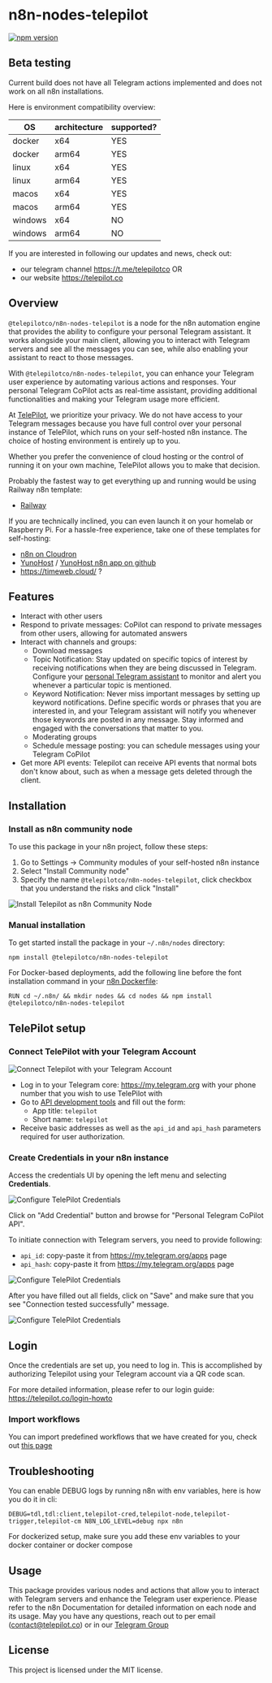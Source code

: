 # n8n-nodes-telepilot

[![npm version](https://badge.fury.io/js/@telepilotco%2Fn8n-nodes-telepilot.svg)](https://www.npmjs.com/package/@telepilotco/n8n-nodes-telepilot)

## Beta testing

Current build does not have all Telegram actions implemented and does not work on all n8n installations.

Here is environment compatibility overview:

|     OS | architecture | supported? |
|--------|--------------|------|
| docker | x64 | YES  |
| docker | arm64 | YES   |
| linux | x64 | YES     |
| linux | arm64 | YES   |
| macos | x64 | YES     |
| macos | arm64 | YES  |
| windows | x64 | NO  |
| windows | arm64 | NO  |

If you are interested in following our updates and news, check out:

- our telegram channel https://t.me/telepilotco OR
- our website https://telepilot.co


## Overview

`@telepilotco/n8n-nodes-telepilot` is a node for the n8n automation engine that provides the ability to configure your personal Telegram assistant. 
It works alongside your main client, allowing you to interact with Telegram servers and see all the messages you can see, 
while also enabling your assistant to react to those messages.

With `@telepilotco/n8n-nodes-telepilot`, you can enhance your Telegram user experience by automating various actions and responses. 
Your personal Telegram CoPilot acts as real-time assistant, providing additional functionalities and making your Telegram usage more efficient.

At [TelePilot](https://telepilot.co), we prioritize your privacy. We do not have access to your Telegram messages because you have full control over your personal instance of TelePilot, 
which runs on your self-hosted n8n instance. The choice of hosting environment is entirely up to you. 

Whether you prefer the convenience of cloud hosting or the control of running it on your own machine, TelePilot allows you to make that decision. 

Probably the fastest way to get everything up and running would be using Railway n8n template:

 - [Railway](https://railway.app/new/template/zo8wVU)

If you are technically inclined, you can even launch it on your homelab or Raspberry Pi. 
For a hassle-free experience, take one of these templates for self-hosting:

 - [n8n on Cloudron](https://www.cloudron.io/store/io.n8n.cloudronapp.html)
 - [YunoHost](https://yunohost.org/en/app_n8n) / [YunoHost n8n app on github](https://github.com/YunoHost-Apps/n8n_ynh)
 - https://timeweb.cloud/ ?

## Features

- Interact with other users
- Respond to private messages: CoPilot can respond to private messages from other users, allowing for automated answers
- Interact with channels and groups:
	- Download messages
	- Topic Notification: Stay updated on specific topics of interest by receiving notifications when they are being discussed in Telegram. 
    Configure your [personal Telegram assistant](https://telepilot.co) to monitor and alert you whenever a particular topic is mentioned.
	- Keyword Notification: Never miss important messages by setting up keyword notifications.
    Define specific words or phrases that you are interested in, and your Telegram assistant will notify you whenever those keywords are posted in any message. 
    Stay informed and engaged with the conversations that matter to you.
	- Moderating groups
  - Schedule message posting: you can schedule messages using your Telegram CoPilot
- Get more API events: Telepilot can receive API events that normal bots don't know about, such as when a message gets deleted through the client.


## Installation

### Install as n8n community node

To use this package in your n8n project, follow these steps:

1. Go to Settings -> Community modules of your self-hosted n8n instance
2. Select "Install Community node"
3. Specify the name `@telepilotco/n8n-nodes-telepilot`, click checkbox that you understand the risks and click "Install"

![Install Telepilot as n8n Community Node](https://telepilot.co/documentation-images/install-community-node-1.png)

### Manual installation

To get started install the package in your `~/.n8n/nodes` directory:

`npm install @telepilotco/n8n-nodes-telepilot`

For Docker-based deployments, add the following line before the font installation command in your [n8n Dockerfile](https://github.com/n8n-io/n8n/blob/master/docker/images/n8n/Dockerfile):

`RUN cd ~/.n8n/ && mkdir nodes && cd nodes && npm install @telepilotco/n8n-nodes-telepilot`

## TelePilot setup

### Connect TelePilot with your Telegram Account
![Connect Telepilot with your Telegram Account](https://telepilot.co/documentation-images/telegram-api-1.png)

- Log in to your Telegram core: https://my.telegram.org with your phone number that you wish to use TelePilot with
- Go to [API development tools](https://my.telegram.org/apps) and fill out the form:
  - App title: `telepilot`
  - Short name: `telepilot`
- Receive basic addresses as well as the `api_id` and `api_hash` parameters required for user authorization.

### Create Credentials in your n8n instance

Access the credentials UI by opening the left menu and selecting **Credentials**.

![Configure TelePilot Credentials](https://telepilot.co/documentation-images/credentials-0.png)

Click on "Add Credential" button and browse for "Personal Telegram CoPilot API".

To initiate connection with Telegram servers, you need to provide following:
- `api_id`: copy-paste it from https://my.telegram.org/apps page
- `api_hash`: copy-paste it from https://my.telegram.org/apps page

![Configure TelePilot Credentials](https://telepilot.co/documentation-images/credentials-1.png)

After you have filled out all fields, click on "Save" and make sure that you see "Connection tested successfully" message.

![Configure TelePilot Credentials](https://telepilot.co/documentation-images/credentials-2.png)

## Login

Once the credentials are set up, you need to log in.
This is accomplished by authorizing Telepilot using your Telegram account via a QR code scan.

For more detailed information, please refer to our login guide: https://telepilot.co/login-howto


### Import workflows

You can import predefined workflows that we have created for you, check out [this page](https://telepilot.co/workflows)


## Troubleshooting

You can enable DEBUG logs by running n8n with env variables, here is how you do it in cli:

```shell
DEBUG=tdl,tdl:client,telepilot-cred,telepilot-node,telepilot-trigger,telepilot-cm N8N_LOG_LEVEL=debug npx n8n
```

For dockerized setup, make sure you add these env variables to your docker container or docker compose


## Usage

This package provides various nodes and actions that allow you to interact with Telegram servers and enhance the Telegram user experience. 
Please refer to the n8n Documentation for detailed information on each node and its usage.
May you have any questions, reach out to per email (contact@telepilot.co) or in our [Telegram Group](https://t.me/telepilotco_group)

## License

This project is licensed under the MIT license.
